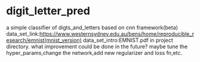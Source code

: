 # digit_letter_pred
a simple classifier of digts_and_letters based on cnn framework(beta)
data_set_link:https://www.westernsydney.edu.au/bens/home/reproducible_research/emnist(mnist_version)
data_set_intro:EMNIST.pdf in project directory.
what improvement could be done in the future?
maybe tune the hyper_params,change the network,add new regularizer and loss fn,etc.
